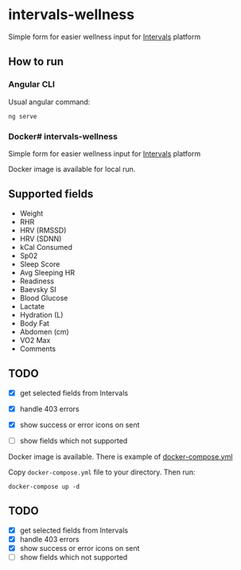 # intervals-wellness

Simple form for easier wellness input for [Intervals](https://intervals.icu/) platform

## How to run

### Angular CLI

Usual angular command:
```
ng serve
```

### Docker# intervals-wellness

Simple form for easier wellness input for [Intervals](https://intervals.icu/) platform

Docker image is available for local run.

## Supported fields

* Weight
* RHR
* HRV (RMSSD)
* HRV (SDNN)
* kCal Consumed
* Sp02
* Sleep Score
* Avg Sleeping HR
* Readiness
* Baevsky SI
* Blood Glucose
* Lactate
* Hydration (L)
* Body Fat
* Abdomen (cm)
* VO2 Max
* Comments

## TODO

* [x] get selected fields from Intervals
* [x] handle 403 errors
* [x] show success or error icons on sent
* [ ] show fields which not supported


Docker image is available. There is example of [docker-compose.yml](https://github.com/freekode/intervals-wellness/blob/main/docker-compose.yml)

Copy `docker-compose.yml` file to your directory. Then run:
```
docker-compose up -d
```



## TODO

* [x] get selected fields from Intervals
* [x] handle 403 errors
* [x] show success or error icons on sent
* [ ] show fields which not supported
